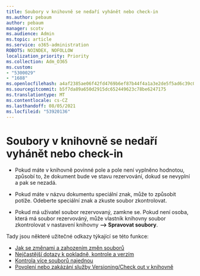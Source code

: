 ```yaml
---
title: Soubory v knihovně se nedaří vyhánět nebo check-in
ms.author: pebaum
author: pebaum
manager: scotv
ms.audience: Admin
ms.topic: article
ms.service: o365-administration
ROBOTS: NOINDEX, NOFOLLOW
localization_priority: Priority
ms.collection: Adm_O365
ms.custom:
- "5300029"
- "1688"
ms.openlocfilehash: a4af2385ae06f42fd4769b6ef87b44f4a1a3e2de5f5ad6c39c0c06d72a8cdc07
ms.sourcegitcommit: b5f7da89a650d2915dc652449623c78be6247175
ms.translationtype: MT
ms.contentlocale: cs-CZ
ms.lasthandoff: 08/05/2021
ms.locfileid: "53920136"
---
```

# <a name="unable-to-check-out-or-check-in-files-in-a-library"></a>Soubory v knihovně se nedaří vyhánět nebo check-in

- Pokud máte v knihovně povinné pole a pole není vyplněno hodnotou, způsobí to, že dokument bude ve stavu rezervování, dokud se nevyplní a pak se nezadá.

- Pokud máte v názvu dokumentu speciální znak, může to způsobit potíže. Odeberte speciální znak a zkuste soubor zkontrolovat.

- Pokud má uživatel soubor rezervovaný, zamkne se.  Pokud není osoba, která má soubor rezervováný, může vlastník knihovny soubor zkontrolovat v nastavení knihovny **–> Spravovat soubory**.

Tady jsou některé užitečné odkazy týkající se této funkce:

- [Jak se změnami a zahozením změn souborů](https://support.office.com/article/check-out-check-in-or-discard-changes-to-files-in-a-library-7e2c12a9-a874-4393-9511-1378a700f6de)
- [Nejčastější dotazy k pokladně, kontrole a verzím](https://support.office.com/article/Top-questions-about-check-out-check-in-and-versions-7E941339-E972-4C7A-A79A-80A1FCF84076)
- [Kontrola více souborů najednou](https://support.office.com/article/check-out-check-in-or-discard-changes-to-files-in-a-library-7e2c12a9-a874-4393-9511-1378a700f6de)
- [Povolení nebo zakázání služby Versioning/Check out v knihovně](https://support.office.com/article/enable-and-configure-versioning-for-a-list-or-library-1555d642-23ee-446a-990a-bcab618c7a37)
